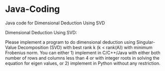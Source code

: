 # Java-Coding
Java code for Dimensional Deduction Using SVD

Dimensional Deduction Using SVD:

Please implement a program to do dimensional deduction using Singular-Value Decomposition (SVD) with best rank k (k < rank(A)) with minimum Frobenius norm. You can either 1) implement in C/C++/Java with either both number of rows and columns less than 4 or with integer roots in solving the equation for eigen values, or 2) implement in Python without any restriction.
